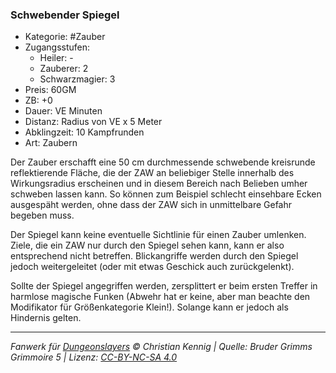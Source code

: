 ### Schwebender Spiegel

- Kategorie: #Zauber
- Zugangsstufen:
  - Heiler: -
  - Zauberer: 2
  - Schwarzmagier: 3
- Preis: 60GM
- ZB: +0
- Dauer: VE Minuten
- Distanz: Radius von VE x 5 Meter
- Abklingzeit: 10 Kampfrunden
- Art: Zaubern



Der Zauber erschafft eine 50 cm durchmessende schwebende kreisrunde reflektierende Fläche, die der ZAW an beliebiger Stelle innerhalb des Wirkungsradius erscheinen und in diesem Bereich nach Belieben umher schweben lassen kann. So können zum Beispiel schlecht einsehbare Ecken ausgespäht werden, ohne dass der ZAW sich in unmittelbare Gefahr begeben muss.

Der Spiegel kann keine eventuelle Sichtlinie für einen Zauber umlenken. Ziele, die ein ZAW nur durch den Spiegel sehen kann, kann er also entsprechend nicht betreffen. Blickangriffe werden durch den Spiegel jedoch weitergeleitet (oder mit etwas Geschick auch zurückgelenkt).

Sollte der Spiegel angegriffen werden, zersplittert er beim ersten Treffer in harmlose magische Funken (Abwehr hat er keine, aber man beachte den Modifikator für Größenkategorie Klein!). Solange kann er jedoch als Hindernis gelten.

---

_Fanwerk für [Dungeonslayers](https://www.dungeonslayers.net/) © Christian Kennig | Quelle: Bruder Grimms Grimmoire 5 | Lizenz: [CC-BY-NC-SA 4.0](https://creativecommons.org/licenses/by-nc-sa/4.0/deed.de)_
